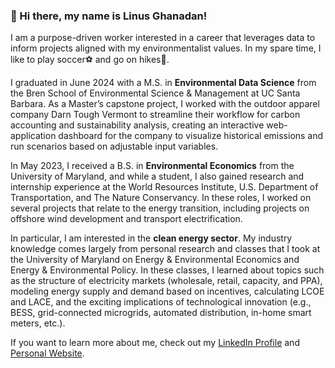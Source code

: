 ### 👋 Hi there, my name is Linus Ghanadan!

I am a purpose-driven worker interested in a career that leverages data to inform projects aligned with my environmentalist values. In my spare time, I like to play soccer⚽ and go on hikes🥾.

I graduated in June 2024 with a M.S. in **Environmental Data Science** from the Bren School of Environmental Science & Management at UC Santa Barbara. As a Master’s capstone project, I worked with the outdoor apparel company Darn Tough Vermont to streamline their workflow for carbon accounting and sustainability analysis, creating an interactive web-application dashboard for the company to visualize historical emissions and run scenarios based on adjustable input variables.

In May 2023, I received a B.S. in **Environmental Economics** from the University of Maryland, and while a student, I also gained research and internship experience at the World Resources Institute, U.S. Department of Transportation, and The Nature Conservancy. In these roles, I worked on several projects that relate to the energy transition, including projects on offshore wind development and transport electrification.

In particular, I am interested in the **clean energy sector**. My industry knowledge comes largely from personal research and classes that I took at the University of Maryland on Energy & Environmental Economics and Energy & Environmental Policy. In these classes, I learned about topics such as the structure of electricity markets (wholesale, retail, capacity, and PPA), modeling energy supply and demand based on incentives, calculating LCOE and LACE, and the exciting implications of technological innovation (e.g., BESS, grid-connected microgrids, automated distribution, in-home smart meters, etc.).

If you want to learn more about me, check out my [LinkedIn Profile](https://www.linkedin.com/in/linus-ghanadan/) and [Personal Website](https://linusghanadan.github.io/).

<!--
**linusghanadan/linusghanadan** is a ✨ _special_ ✨ repository because its `README.md` (this file) appears on your GitHub profile.

Here are some ideas to get you started:

- 🔭 I’m currently working on ...
- 🌱 I’m currently learning ...
- 👯 I’m looking to collaborate on ...
- 🤔 I’m looking for help with ...
- 💬 Ask me about ...
- 📫 How to reach me: ...
- 😄 Pronouns: ...
- ⚡ Fun fact: ...
-->
